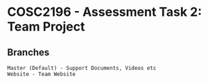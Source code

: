 # COSC2196 - Assessment Task 2: Team Project
## Branches
```
Master (Default) - Support Documents, Videos etc
Website	- Team Website
```
